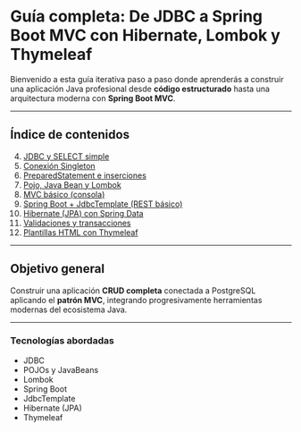 # Guía completa: De JDBC a Spring Boot MVC con Hibernate, Lombok y Thymeleaf

Bienvenido a esta guía iterativa paso a paso donde aprenderás a construir una aplicación Java profesional desde **código estructurado** hasta una arquitectura moderna con **Spring Boot MVC**.

---

## Índice de contenidos

4. [JDBC y SELECT simple](040-jdbc-select.md)
5. [Conexión Singleton](050-conexion-singleton.md)
6. [PreparedStatement e inserciones](053-preparedstatement.md)
7. [Pojo, Java Bean y Lombok](./055-pojo-javabean-lombok.md)
8. [MVC básico (consola)](060-mvc-basico.md)
10. [Spring Boot + JdbcTemplate (REST básico)](090-springboot-jdbctemplate.md)
11. [Hibernate (JPA) con Spring Data](100-hibernate-jpa.md)
12. [Validaciones y transacciones](110-validaciones-transacciones.md)
13. [Plantillas HTML con Thymeleaf](120-thymeleaf.md)


---

## Objetivo general

Construir una aplicación **CRUD completa** conectada a PostgreSQL aplicando el **patrón MVC**, integrando progresivamente herramientas modernas del ecosistema Java.

---

### Tecnologías abordadas
- JDBC  
- POJOs y JavaBeans  
- Lombok  
- Spring Boot  
- JdbcTemplate  
- Hibernate (JPA)  
- Thymeleaf  

